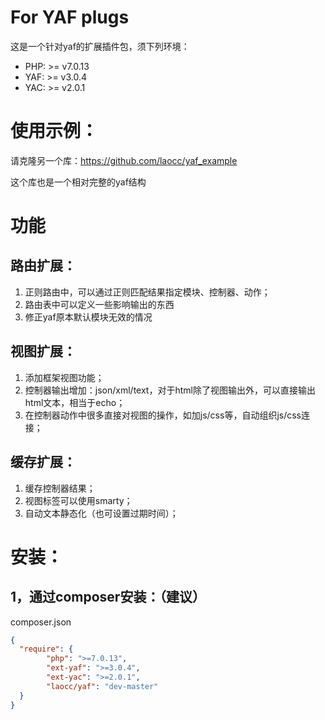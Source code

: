 # For YAF plugs
这是一个针对yaf的扩展插件包，须下列环境：
- PHP: >= v7.0.13
- YAF: >= v3.0.4
- YAC: >= v2.0.1

# 使用示例：
请克隆另一个库：https://github.com/laocc/yaf_example

这个库也是一个相对完整的yaf结构


# 功能
## 路由扩展：
1. 正则路由中，可以通过正则匹配结果指定模块、控制器、动作；
2. 路由表中可以定义一些影响输出的东西
3. 修正yaf原本默认模块无效的情况

## 视图扩展：
1. 添加框架视图功能；
2. 控制器输出增加：json/xml/text，对于html除了视图输出外，可以直接输出html文本，相当于echo；
3. 在控制器动作中很多直接对视图的操作，如加js/css等，自动组织js/css连接；


## 缓存扩展：
1. 缓存控制器结果；
2. 视图标签可以使用smarty；
3. 自动文本静态化（也可设置过期时间）；



# 安装：
## 1，通过composer安装：（建议）
composer.json
```json
{
  "require": {
        "php": ">=7.0.13",
        "ext-yaf": ">=3.0.4",
        "ext-yac": ">=2.0.1",
        "laocc/yaf": "dev-master"
  }
}
```


